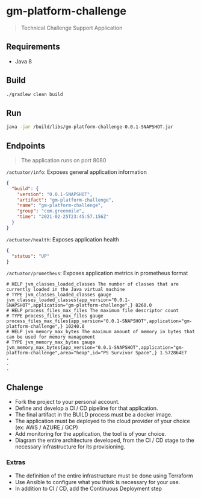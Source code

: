# gm-platform-challenge

> Technical Challenge Support Application

## Requirements

- Java 8

## Build

```sh
./gradlew clean build
```

## Run

```sh
java -jar /build/libs/gm-platform-challenge-0.0.1-SNAPSHOT.jar
```

## Endpoints

> The application runs on port 8080

`/actuator/info`: Exposes general application information

```json
{
  "build": {
    "version": "0.0.1-SNAPSHOT",
    "artifact": "gm-platform-challenge",
    "name": "gm-platform-challenge",
    "group": "com.greenmile",
    "time": "2021-02-25T23:45:57.156Z"
  }
}
```

`/actuator/health`: Exposes application health

```json
{
  "status": "UP"
}
```

`/actuator/prometheus`: Exposes application metrics in prometheus format

```text
# HELP jvm_classes_loaded_classes The number of classes that are currently loaded in the Java virtual machine
# TYPE jvm_classes_loaded_classes gauge
jvm_classes_loaded_classes{app_version="0.0.1-SNAPSHOT",application="gm-platform-challenge",} 8260.0
# HELP process_files_max_files The maximum file descriptor count
# TYPE process_files_max_files gauge
process_files_max_files{app_version="0.0.1-SNAPSHOT",application="gm-platform-challenge",} 10240.0
# HELP jvm_memory_max_bytes The maximum amount of memory in bytes that can be used for memory management
# TYPE jvm_memory_max_bytes gauge
jvm_memory_max_bytes{app_version="0.0.1-SNAPSHOT",application="gm-platform-challenge",area="heap",id="PS Survivor Space",} 1.572864E7
.
.
.
```
## Chalenge

* Fork the project to your personal account.
* Define and develop a CI / CD pipeline for that application.
* The final artifact in the BUILD process must be a docker image.
* The application must be deployed to the cloud provider of your choice (ex: AWS / AZURE / GCP)
* Add monitoring for the application, the tool is of your choice.
* Diagram the entire architecture developed, from the CI / CD stage to the necessary infrastructure for its provisioning.

### Extras

* The definition of the entire infrastructure must be done using Terraform
* Use Ansible to configure what you think is necessary for your use.
* In addition to CI / CD, add the Continuous Deployment step

